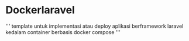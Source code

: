 # Dockerlaravel
'''
template untuk implementasi atau deploy aplikasi berframework laravel kedalam container berbasis docker compose
'''
